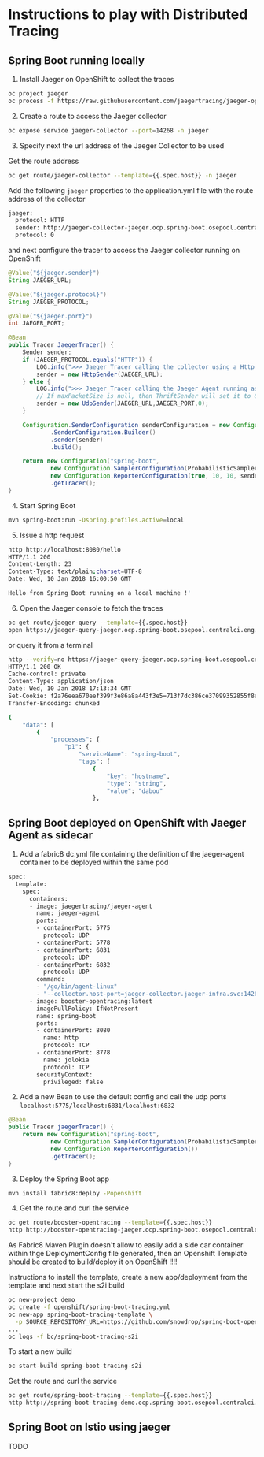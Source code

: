 # Instructions to play with Distributed Tracing

## Spring Boot running locally 

1. Install Jaeger on OpenShift to collect the traces

```bash
oc project jaeger
oc process -f https://raw.githubusercontent.com/jaegertracing/jaeger-openshift/master/all-in-one/jaeger-all-in-one-template.yml | oc create -f -
```

2. Create a route to access the Jaeger collector

```bash
oc expose service jaeger-collector --port=14268 -n jaeger
```

3. Specify next the url address of the Jaeger Collector to be used

Get the route address

```bash
oc get route/jaeger-collector --template={{.spec.host}} -n jaeger     
```

Add the following `jaeger` properties to the application.yml file with the route address of the collector

```bash
jaeger:
  protocol: HTTP
  sender: http://jaeger-collector-jaeger.ocp.spring-boot.osepool.centralci.eng.rdu2.redhat.com/api/traces
  protocol: 0
```

and next configure the tracer to access the Jaeger collector running on OpenShift

```java
@Value("${jaeger.sender}")
String JAEGER_URL;

@Value("${jaeger.protocol}")
String JAEGER_PROTOCOL;

@Value("${jaeger.port}")
int JAEGER_PORT;

@Bean
public Tracer JaegerTracer() {
    Sender sender;
    if (JAEGER_PROTOCOL.equals("HTTP")) {
        LOG.info(">>> Jaeger Tracer calling the collector using a Http sender !");
        sender = new HttpSender(JAEGER_URL);
    } else {
        LOG.info(">>> Jaeger Tracer calling the Jaeger Agent running as a container sidecar with Udp Sender");
        // If maxPacketSize is null, then ThriftSender will set it to 65000
        sender = new UdpSender(JAEGER_URL,JAEGER_PORT,0);
    }

    Configuration.SenderConfiguration senderConfiguration = new Configuration
            .SenderConfiguration.Builder()
            .sender(sender)
            .build();

    return new Configuration("spring-boot",
            new Configuration.SamplerConfiguration(ProbabilisticSampler.TYPE, 1),
            new Configuration.ReporterConfiguration(true, 10, 10, senderConfiguration))
            .getTracer();
}
```

4. Start Spring Boot

```bash
mvn spring-boot:run -Dspring.profiles.active=local
```

5. Issue a http request

```bash
http http://localhost:8080/hello
HTTP/1.1 200 
Content-Length: 23
Content-Type: text/plain;charset=UTF-8
Date: Wed, 10 Jan 2018 16:00:50 GMT

Hello from Spring Boot running on a local machine !'
```

6. Open the Jaeger console to fetch the traces

```bash
oc get route/jaeger-query --template={{.spec.host}} 
open https://jaeger-query-jaeger.ocp.spring-boot.osepool.centralci.eng.rdu2.redhat.com/search
```

or query it from a terminal

```bash
http --verify=no https://jaeger-query-jaeger.ocp.spring-boot.osepool.centralci.eng.rdu2.redhat.com/api/traces?service=spring-boot
HTTP/1.1 200 OK
Cache-control: private
Content-Type: application/json
Date: Wed, 10 Jan 2018 17:13:34 GMT
Set-Cookie: f2a76eea670eef399f3e86a8a443f3e5=713f7dc386ce37099352855f8ec66619; path=/; HttpOnly
Transfer-Encoding: chunked

{
    "data": [
        {
            "processes": {
                "p1": {
                    "serviceName": "spring-boot",
                    "tags": [
                        {
                            "key": "hostname",
                            "type": "string",
                            "value": "dabou"
                        },

```

## Spring Boot deployed on OpenShift with Jaeger Agent as sidecar

1. Add a fabric8 dc.yml file containing the definition of the jaeger-agent container to be deployed within the same pod

```bash
spec:
  template:
    spec:
      containers:
      - image: jaegertracing/jaeger-agent
        name: jaeger-agent
        ports:
        - containerPort: 5775
          protocol: UDP
        - containerPort: 5778
        - containerPort: 6831
          protocol: UDP
        - containerPort: 6832
          protocol: UDP
        command:
        - "/go/bin/agent-linux"
        - "--collector.host-port=jaeger-collector.jaeger-infra.svc:14267"
      - image: booster-opentracing:latest
        imagePullPolicy: IfNotPresent
        name: spring-boot
        ports:
        - containerPort: 8080
          name: http
          protocol: TCP
        - containerPort: 8778
          name: jolokia
          protocol: TCP
        securityContext:
          privileged: false
```

2. Add a new Bean to use the default config and call the udp ports `localhost:5775/localhost:6831/localhost:6832`

```java
@Bean
public Tracer jaegerTracer() {
    return new Configuration("spring-boot",
            new Configuration.SamplerConfiguration(ProbabilisticSampler.TYPE, 1),
            new Configuration.ReporterConfiguration())
            .getTracer();
}
```

3. Deploy the Spring Boot app

```bash
mvn install fabric8:deploy -Popenshift
```

4. Get the route and curl the service

```bash
oc get route/booster-opentracing --template={{.spec.host}} 
http http://booster-opentracing-jaeger.ocp.spring-boot.osepool.centralci.eng.rdu2.redhat.com/hello
```

As Fabric8 Maven Plugin doesn't allow to easily add a side car container within thge DeploymentConfig file generated, then an Openshift Template should be created 
to build/deploy it on OpenShift !!!!

Instructions to install the template, create a new app/deployment from the template and next start the s2i build

```bash
oc new-project demo
oc create -f openshift/spring-boot-tracing.yml
oc new-app spring-boot-tracing-template \
  -p SOURCE_REPOSITORY_URL=https://github.com/snowdrop/spring-boot-opentracing-booster.git
...
oc logs -f bc/spring-boot-tracing-s2i
```

To start a new build

```bash
oc start-build spring-boot-tracing-s2i
```
Get the route and curl the service

```bash
oc get route/spring-boot-tracing --template={{.spec.host}} 
http http://spring-boot-tracing-demo.ocp.spring-boot.osepool.centralci.eng.rdu2.redhat.com/hello
```


## Spring Boot on Istio using jaeger

TODO

